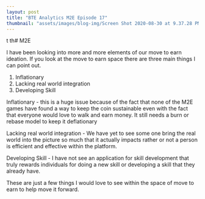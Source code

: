 ```yaml
---
layout: post
title: "BTE Analytics M2E Episode 17"
thumbnail: "assets/images/blog-img/Screen Shot 2020-08-30 at 9.37.28 PM.webp"
---
```


t th# M2E

I have been looking into more and more elements of our move to earn ideation. If you look at the move to earn space there are three main things I can point out.

1. Inflationary
2. Lacking real world integration
3. Developing Skill

Inflationary - this is a huge issue because of the fact that none of the M2E games have found a way to keep the coin sustainable even with the fact that everyone would
love to walk and earn money. It still needs a burn or rebase model to keep it deflationary

Lacking real world integration - We have yet to see some one bring the real world into the picture so much that it actually impacts rather or not a person is
efficient and effective within the platform.

Developing Skill - I have not see an application for skill development that truly rewards individuals for doing a new skill or developing a skill that they already have.

These are just a few things I would love to see within the space of move to earn to help move it forward.
